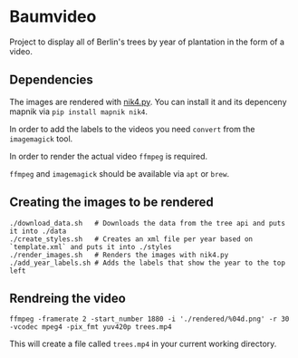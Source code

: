 # Baumvideo

Project to display all of Berlin's trees by year of plantation in the form of a video.

## Dependencies
The images are rendered with [nik4.py](https://github.com/Zverik/Nik4). You can install it and its depenceny mapnik via `pip install mapnik nik4`.

In order to add the labels to the videos you need `convert` from the `imagemagick` tool.

In order to render the actual video `ffmpeg` is required.

`ffmpeg` and `imagemagick` should be available via `apt` or `brew`.


## Creating the images to be rendered

```
./download_data.sh   # Downloads the data from the tree api and puts it into ./data
./create_styles.sh   # Creates an xml file per year based on `template.xml` and puts it into ./styles
./render_images.sh   # Renders the images with nik4.py
./add_year_labels.sh # Adds the labels that show the year to the top left
```

## Rendreing the video
```
ffmpeg -framerate 2 -start_number 1880 -i './rendered/%04d.png' -r 30  -vcodec mpeg4 -pix_fmt yuv420p trees.mp4
```

This will create a file called `trees.mp4` in your current working directory.
